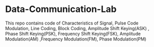 # Data-Communication-Lab
This repo contains code of Characteristics of Signal, Pulse Code Modulation, Line Coding, Block Coding,  Amplitude Shift Keying(ASK) , Phase Shift Keying(PSK), Frequency Shift Keying(FSK), Amplitude Modulation(AM) ,Frequency Modulation(FM), Phase Modulation(PM) 
